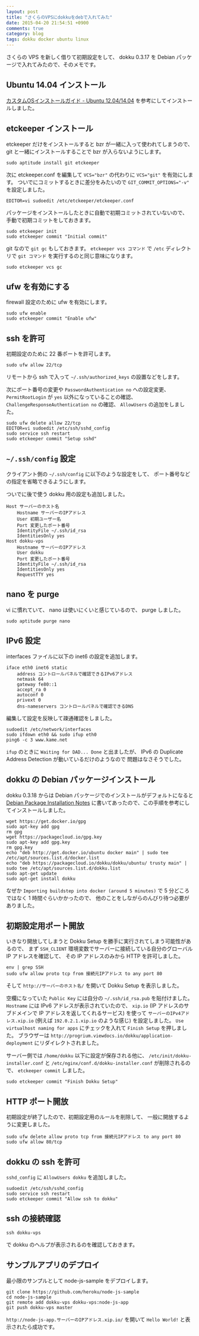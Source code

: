 ```yaml
---
layout: post
title: "さくらのVPSにdokkuをdebで入れてみた"
date: 2015-04-20 21:54:51 +0900
comments: true
category: blog
tags: dokku docker ubuntu linux
---
```

さくらの VPS を新しく借りて初期設定をして、
dokku 0.3.17 を Debian パッケージで入れてみたので、そのメモです。

<!--more-->

## Ubuntu 14.04 インストール

[カスタムOSインストールガイド - Ubuntu 12.04/14.04](https://help.sakura.ad.jp/app/answers/detail/a_id/2403 "カスタムOSインストールガイド - Ubuntu 12.04/14.04")
を参考にしてインストールしました。

## etckeeper インストール

etckeeper だけをインストールすると bzr が一緒に入って使われてしまうので、
git と一緒にインストールすることで bzr が入らないようにします。

    sudo aptitude install git etckeeper

次に etckeeper.conf を編集して `VCS="bzr"` の代わりに `VCS="git"` を有効にします。
ついでにコミットするときに差分をみたいので `GIT_COMMIT_OPTIONS="-v"` を設定しました。

    EDITOR=vi sudoedit /etc/etckeeper/etckeeper.conf

パッケージをインストールしたときに自動で初期コミットされていないので、
手動で初期コミットをしておきます。

    sudo etckeeper init
    sudo etckeeper commit "Initial commit"

git なので `git gc` もしておきます。
`etckeeper vcs コマンド` で `/etc` ディレクトリで `git コマンド` を実行するのと同じ意味になります。

    sudo etckeeper vcs gc

## ufw を有効にする

firewall 設定のために ufw を有効にします。

    sudo ufw enable
    sudo etckeeper commit "Enable ufw"

## ssh を許可

初期設定のために 22 番ポートを許可します。

    sudo ufw allow 22/tcp

リモートから ssh で入って `~/.ssh/authorized_keys` の設置などをします。

次にポート番号の変更や
`PasswordAuthentication no` への設定変更、
`PermitRootLogin` が `yes` 以外になっていることの確認、
`ChallengeResponseAuthentication no` の確認、
`AllowUsers` の追加をしました。

    sudo ufw delete allow 22/tcp
    EDITOR=vi sudoedit /etc/ssh/sshd_config
    sudo service ssh restart
    sudo etckeeper commit "Setup sshd"

## `~/.ssh/config` 設定

クライアント側の `~/.ssh/config` に以下のような設定をして、
ポート番号などの指定を省略できるようにします。

ついでに後で使う dokku 用の設定も追加しました。

    Host サーバーのホスト名
    	Hostname サーバーのIPアドレス
    	User 初期ユーザー名
    	Port 変更したポート番号
    	IdentityFile ~/.ssh/id_rsa
    	IdentitiesOnly yes
    Host dokku-vps
    	Hostname サーバーのIPアドレス
    	User dokku
    	Port 変更したポート番号
    	IdentityFile ~/.ssh/id_rsa
    	IdentitiesOnly yes
    	RequestTTY yes

## nano を purge

vi に慣れていて、
nano は使いにくいと感じているので、
purge しました。

    sudo aptitude purge nano

## IPv6 設定

interfaces ファイルに以下の inet6 の設定を追加します。

    iface eth0 inet6 static
    	address コントロールパネルで確認できるIPv6アドレス
    	netmask 64
    	gateway fe80::1
    	accept_ra 0
    	autoconf 0
    	privext 0
    	dns-nameservers コントロールパネルで確認できるDNS

編集して設定を反映して疎通確認をしました。

    sudoedit /etc/network/interfaces
    sudo ifdown eth0 && sudo ifup eth0
	ping6 -c 3 www.kame.net

`ifup` のときに `Waiting for DAD... Done` と出ましたが、
IPv6 の Duplicate Address Detection が動いているだけのようなので
問題はなさそうでした。

## dokku の Debian パッケージインストール

dokku 0.3.18 からは Debian パッケージでのインストールがデフォルトになると
[Debian Package Installation Notes](http://progrium.viewdocs.io/dokku/getting-started/install/debian "Debian Package Installation Notes")
に書いてあったので、この手順を参考にしてインストールしました。

    wget https://get.docker.io/gpg
    sudo apt-key add gpg
	rm gpg
	wget https://packagecloud.io/gpg.key
	sudo apt-key add gpg.key
	rm gpg.key
    echo "deb http://get.docker.io/ubuntu docker main" | sudo tee /etc/apt/sources.list.d/docker.list
    echo "deb https://packagecloud.io/dokku/dokku/ubuntu/ trusty main" | sudo tee /etc/apt/sources.list.d/dokku.list
    sudo apt-get update
    sudo apt-get install dokku

なぜか
`Importing buildstep into docker (around 5 minutes)`
で 5 分どころではなく 1 時間ぐらいかかったので、
他のことをしながらのんびり待つ必要がありました。

## 初期設定用ポート開放

いきなり開放してしまうと Dokku Setup を勝手に実行されてしまう可能性があるので、
まず `SSH_CLIENT` 環境変数でサーバーに接続している自分のグローバル IP アドレスを確認して、
その IP アドレスのみから HTTP を許可しました。

    env | grep SSH
    sudo ufw allow proto tcp from 接続元IPアドレス to any port 80

そして `http://サーバーのホスト名/` を開いて Dokku Setup を表示しました。

空欄になっていた `Public Key` には自分の `~/.ssh/id_rsa.pub` を貼付けました。
`Hostname` には IPv6 アドレスが表示されていたので、
`xip.io` (IP アドレスのサブドメインで IP アドレスを返してくれるサービス) を使って
`サーバーのIPv4アドレス.xip.io` (例えば `192.0.2.1.xip.io` のような感じ) を設定しました。
`Use virtualhost naming for apps` にチェックを入れて
`Finish Setup` を押しました。
ブラウザーは `http://progrium.viewdocs.io/dokku/application-deployment` にリダイレクトされました。

サーバー側では
`/home/dokku` 以下に設定が保存される他に、
`/etc/init/dokku-installer.conf` と `/etc/nginx/conf.d/dokku-installer.conf` が削除されるので、
`etckeeper commit` しました。

    sudo etckeeper commit "Finish Dokku Setup"

## HTTP ポート開放

初期設定が終了したので、初期設定用のルールを削除して、
一般に開放するように変更しました。

    sudo ufw delete allow proto tcp from 接続元IPアドレス to any port 80
    sudo ufw allow 80/tcp

## dokku の ssh を許可

`sshd_config` に `AllowUsers dokku` を追加しました。

    sudoedit /etc/ssh/sshd_config
    sudo service ssh restart
	sudo etckeeper commit "Allow ssh to dokku"

## ssh の接続確認

    ssh dokku-vps

で dokku のヘルプが表示されるのを確認しておきます。

## サンプルアプリのデプロイ

最小限のサンプルとして node-js-sample をデプロイします。

    git clone https://github.com/heroku/node-js-sample
    cd node-js-sample
    git remote add dokku-vps dokku-vps:node-js-app
    git push dokku-vps master

`http://node-js-app.サーバーのIPアドレス.xip.io/` を開いて
`Hello World!` と表示されたら成功です。
